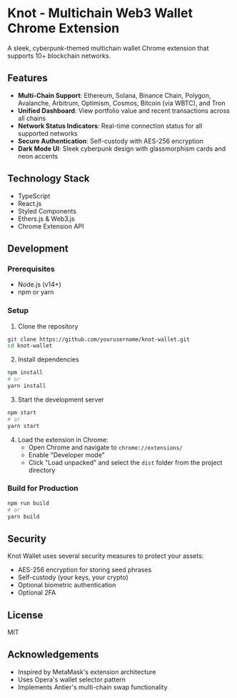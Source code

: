 # Knot - Multichain Web3 Wallet Chrome Extension

A sleek, cyberpunk-themed multichain wallet Chrome extension that supports 10+ blockchain networks.

## Features

- **Multi-Chain Support**: Ethereum, Solana, Binance Chain, Polygon, Avalanche, Arbitrum, Optimism, Cosmos, Bitcoin (via WBTC), and Tron
- **Unified Dashboard**: View portfolio value and recent transactions across all chains
- **Network Status Indicators**: Real-time connection status for all supported networks
- **Secure Authentication**: Self-custody with AES-256 encryption
- **Dark Mode UI**: Sleek cyberpunk design with glassmorphism cards and neon accents

## Technology Stack

- TypeScript
- React.js
- Styled Components
- Ethers.js & Web3.js
- Chrome Extension API

## Development

### Prerequisites

- Node.js (v14+)
- npm or yarn

### Setup

1. Clone the repository
```bash
git clone https://github.com/yourusername/knot-wallet.git
cd knot-wallet
```

2. Install dependencies
```bash
npm install
# or 
yarn install
```

3. Start the development server
```bash
npm start
# or
yarn start
```

4. Load the extension in Chrome:
   - Open Chrome and navigate to `chrome://extensions/`
   - Enable "Developer mode"
   - Click "Load unpacked" and select the `dist` folder from the project directory

### Build for Production

```bash
npm run build
# or
yarn build
```

## Security

Knot Wallet uses several security measures to protect your assets:

- AES-256 encryption for storing seed phrases
- Self-custody (your keys, your crypto)
- Optional biometric authentication
- Optional 2FA 

## License

MIT

## Acknowledgements

- Inspired by MetaMask's extension architecture
- Uses Opera's wallet selector pattern
- Implements Antier's multi-chain swap functionality 